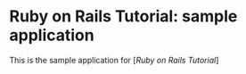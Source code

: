 # Ruby on Rails Tutorial: sample application

This is the sample application for [*Ruby on Rails Tutorial*]
